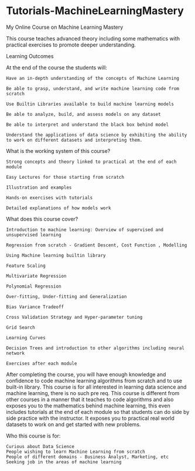 # Tutorials-MachineLearningMastery
My Online Course on Machine Learning Mastery


This course teaches advanced theory including some mathematics with practical exercises to promote deeper understanding.

Learning Outcomes

At the end of the course the students will:

    Have an in-depth understanding of the concepts of Machine Learning

    Be able to grasp, understand, and write machine learning code from scratch 

    Use Builtin Libraries available to build machine learning models

    Be able to analyze, build, and assess models on any dataset

    Be able to interpret and understand the black box behind model

    Understand the applications of data science by exhibiting the ability to work on different datasets and interpreting them.

What is the working system of this course?

    Strong concepts and theory linked to practical at the end of each module

    Easy Lectures for those starting from scratch

    Illustration and examples

    Hands-on exercises with tutorials

    Detailed explanations of how models work


What does this course cover?

    Introduction to machine learning: Overview of supervised and unsupervised learning

    Regression from scratch - Gradient Descent, Cost Function , Modelling

    Using Machine learning builtin library

    Feature Scaling

    Multivariate Regression 

    Polynomial Regression

    Over-fitting, Under-fitting and Generalization

    Bias Variance Tradeoff

    Cross Validation Strategy and Hyper-parameter tuning

    Grid Search 

    Learning Curves

    Decision Trees and introduction to other algorithms including neural network

    Exercises after each module


After completing the course, you will have enough knowledge and confidence to code machine learning algorithms from scratch and to use built-in library. This course is for all interested in learning data science and machine learning, there is no such pre req. This course is different from other courses in a manner that it teaches to code algorithms and also exposes you to the mathematics behind machine learning, this even includes tutorials at the end of each module so that students can do side by side practice with the instructor. It exposes you to practical real world datasets to work on and get started with new problems.


Who this course is for:

    Curious about Data Science
    People wishing to learn Machine Learning from scratch
    People of different domains - Business Analyst, Marketing, etc
    Seeking job in the areas of machine learning

